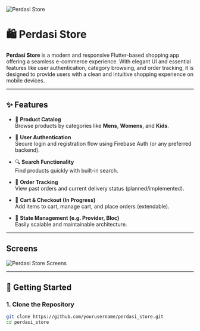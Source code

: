 
![Perdasi Store](https://github.com/user-attachments/assets/08d3704d-e502-4174-851c-eb459acaedba)


# 🛍️ Perdasi Store

**Perdasi Store** is a modern and responsive Flutter-based shopping app offering a seamless e-commerce experience. With elegant UI and essential features like user authentication, category browsing, and order tracking, it is designed to provide users with a clean and intuitive shopping experience on mobile devices.

---

## ✨ Features

- 🛒 **Product Catalog**  
  Browse products by categories like **Mens**, **Womens**, and **Kids**.

- 👤 **User Authentication**  
  Secure login and registration flow using Firebase Auth (or any preferred backend).

- 🔍 **Search Functionality**  
  Find products quickly with built-in search.

- 🧾 **Order Tracking**  
  View past orders and current delivery status (planned/implemented).

- 💼 **Cart & Checkout (In Progress)**  
  Add items to cart, manage cart, and place orders (extendable).

- 🔐 **State Management (e.g. Provider, Bloc)**  
  Easily scalable and maintainable architecture.

---

## Screens

![Perdasi Store Screens](https://github.com/user-attachments/assets/bf959624-10d8-4032-8fd9-6edf8d0ac1b4)


---

## 🚀 Getting Started

### 1. Clone the Repository

```bash
git clone https://github.com/yourusername/perdasi_store.git
cd perdasi_store
